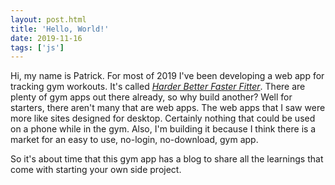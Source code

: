 ```yaml
---
layout: post.html
title: 'Hello, World!'
date: 2019-11-16
tags: ['js']
---
```


Hi, my name is Patrick. For most of 2019 I've been developing a web app for tracking gym workouts. It's called [_Harder Better Faster Fitter_](https://harderbetterfasterfitter.com). There are plenty of gym apps out there already, so why build another? Well for starters, there aren't many that are web apps. The web apps that I saw were more like sites designed for desktop. Certainly nothing that could be used on a phone while in the gym. Also, I'm building it because I think there is a market for an easy to use, no-login, no-download, gym app.

So it's about time that this gym app has a blog to share all the learnings that come with starting your own side project.

